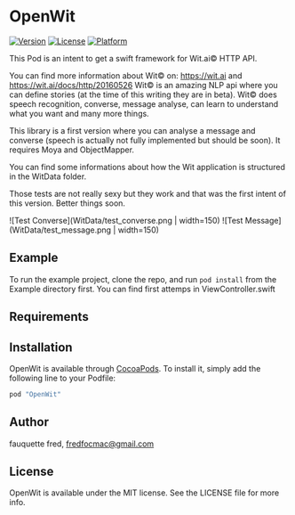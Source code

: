 # OpenWit

[![Version](https://img.shields.io/cocoapods/v/OpenWit.svg?style=flat)](http://cocoapods.org/pods/OpenWit)
[![License](https://img.shields.io/cocoapods/l/OpenWit.svg?style=flat)](http://cocoapods.org/pods/OpenWit)
[![Platform](https://img.shields.io/cocoapods/p/OpenWit.svg?style=flat)](http://cocoapods.org/pods/OpenWit)

This Pod is an intent to get a swift framework for Wit.ai© HTTP API.


You can find more information about Wit© on: https://wit.ai and https://wit.ai/docs/http/20160526
Wit© is an amazing NLP api where you can define stories (at the time of this writing they are in beta). Wit© does speech recognition, converse, message analyse, can learn to understand what you want and many more things.


This library is a first version where you can analyse a message and converse (speech is actually not fully implemented but should be soon). It requires Moya and ObjectMapper.

You can find some informations about how the Wit application is structured in the WitData folder.

Those tests are not really sexy but they work and that was the first intent of this version. Better things soon.

![Test Converse](WitData/test_converse.png | width=150) ![Test Message](WitData/test_message.png | width=150)

## Example

To run the example project, clone the repo, and run `pod install` from the Example directory first. You can find first attemps in ViewController.swift

## Requirements

## Installation

OpenWit is available through [CocoaPods](http://cocoapods.org). To install
it, simply add the following line to your Podfile:

```ruby
pod "OpenWit"
```

## Author

fauquette fred, fredfocmac@gmail.com

## License

OpenWit is available under the MIT license. See the LICENSE file for more info.
